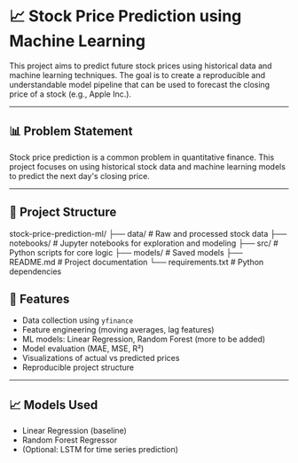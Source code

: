 # 📈 Stock Price Prediction using Machine Learning

This project aims to predict future stock prices using historical data and machine learning techniques. The goal is to create a reproducible and understandable model pipeline that can be used to forecast the closing price of a stock (e.g., Apple Inc.).

---

## 📊 Problem Statement

Stock price prediction is a common problem in quantitative finance. This project focuses on using historical stock data and machine learning models to predict the next day's closing price.

---

## 📂 Project Structure
stock-price-prediction-ml/
├── data/ # Raw and processed stock data
├── notebooks/ # Jupyter notebooks for exploration and modeling
├── src/ # Python scripts for core logic
├── models/ # Saved models
├── README.md # Project documentation
└── requirements.txt # Python dependencies

## 📌 Features

- Data collection using `yfinance`
- Feature engineering (moving averages, lag features)
- ML models: Linear Regression, Random Forest (more to be added)
- Model evaluation (MAE, MSE, R²)
- Visualizations of actual vs predicted prices
- Reproducible project structure

---

## 📈 Models Used

- Linear Regression (baseline)
- Random Forest Regressor
- (Optional: LSTM for time series prediction)
